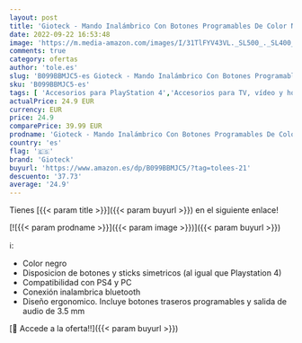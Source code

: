 ```yaml
---
layout: post
title: 'Gioteck - Mando Inalámbrico Con Botones Programables De Color Negro Gioteck Vx-4 Para Playstation 4 Y Pc  PlayStation 4 '
date: 2022-09-22 16:53:48
image: 'https://m.media-amazon.com/images/I/31TlFYV43VL._SL500_._SL400_.jpg'
comments: true
category: ofertas
author: 'tole.es'
slug: 'B099BBMJC5-es Gioteck - Mando Inalámbrico Con Botones Programables De...'
sku: 'B099BBMJC5-es'
tags: [ 'Accesorios para PlayStation 4','Accesorios para TV, vídeo y home cinema','Electrónica','Estanterías combinadas para CDs y DVDs','Estanterías para CDs y DVDs','Hardware y juegos para PlayStation 4','Mandos para PlayStation 4','Mandos y controles para PlayStation 4','TV, vídeo y home cinema','Videojuegos','gioteck','playstation','🇪🇸', ]
actualPrice: 24.9 EUR
currency: EUR
price: 24.9
comparePrice: 39.99 EUR
prodname: 'Gioteck - Mando Inalámbrico Con Botones Programables De Color Negro Gioteck Vx-4 Para Playstation 4 Y Pc  PlayStation 4 '
country: 'es'
flag: '🇪🇸'
brand: 'Gioteck'
buyurl: 'https://www.amazon.es/dp/B099BBMJC5/?tag=tolees-21'
descuento: '37.73'
average: '24.9'
---
```


Tienes [{{< param title >}}]({{< param buyurl >}}) en el siguiente enlace!

[![{{< param prodname >}}]({{< param image >}})]({{< param buyurl >}})

ℹ️:

- Color negro
- Disposicion de botones y sticks simetricos (al igual que Playstation 4)
- Compatibilidad con PS4 y PC
- Conexión inalambrica bluetooth
- Diseño ergonomico. Incluye botones traseros programables y salida de audio de 3.5 mm

[🛒 Accede a la oferta!!]({{< param buyurl >}})
